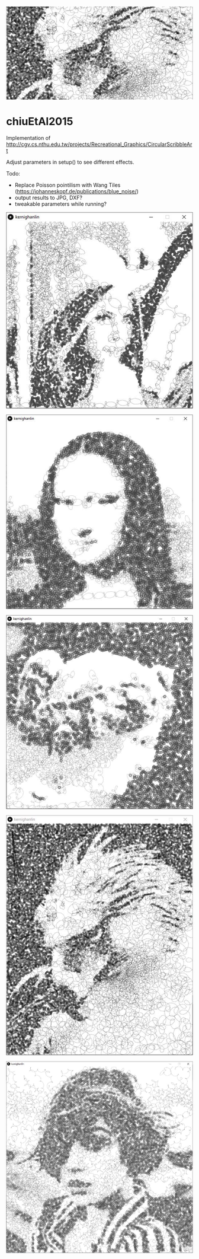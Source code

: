![cover](cover.jpg "Chiu Et Al 2015")

# chiuEtAl2015

Implementation of http://cgv.cs.nthu.edu.tw/projects/Recreational_Graphics/CircularScribbleArt

Adjust parameters in setup() to see different effects.

Todo:
- Replace Poisson pointilism with Wang Tiles (https://johanneskopf.de/publications/blue_noise/)
- output results to JPG, DXF?
- tweakable parameters while running?

![a](a.jpg "A")

![b](b.jpg "B")

![c](c.jpg "C")

![d](d.jpg "D")

![e](e.jpg "E")
